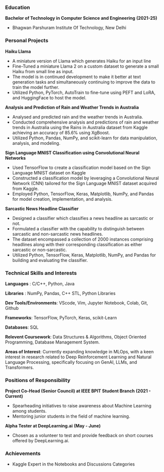 ### Education

**Bachelor of Technology in Computer Science and Engineering** **(2021-25)**
- Bhagwan Parshuram Institute Of Technology, New Delhi

### **Personal Projects**

**Haiku Llama**

- A miniature version of Llama which generates Haiku for an input line
- Fine-Tuned a miniature Llama 2 on a custom dataset to generate a small Haiku from small line as input.
- The model is in continued development to make it better at text generation tasks and simultaneously continuing
  to improve the data to train the model further.
- Utilized Python, PyTorch, AutoTrain to fine-tune using PEFT and LoRA, and HuggingFace to host the model.

**Analysis and Prediction of Rain and Weather Trends in Australia**

- Analysed and predicted rain and the weather trends in Australia.
- Conducted comprehensive analysis and predictions of rain and weather trends in Australia using the Rains in Australia dataset from Kaggle achieving an accuracy of 85.6% using XgBoost.
- Utilized Python, Pandas, NumPy, and scikit-learn for data manipulation, analysis, and modeling.

**Sign Language MNIST Classification using Convolutional Neural Networks**

- Used TensorFlow to create a classification model based on the Sign Language MNIST dataset on Kaggle
- Constructed a classification model by leveraging a Convolutional Neural Network (CNN) tailored for the Sign Language MNIST dataset acquired from Kaggle.
- Employed Python, TensorFlow, Keras, Matplotlib, NumPy, and Pandas for model creation, implementation, and analysis.

**Sarcastic News Headline Classifier**

- Designed a classifier which classifies a news headline as sarcastic or not.
- Formulated a classifier with the capability to distinguish between sarcastic and non-sarcastic news headlines.
- The dataset encompassed a collection of 2000 instances comprising headlines along with their corresponding classification as either     sarcastic or non-sarcastic.
- Utilized Python, TensorFlow, Keras, Matplotlib, NumPy, and Pandas for building and evaluating the classifier.


### **Technical Skills and Interests**

**Languages** : C/C++, Python, Java

**Libraries** : NumPy, Pandas, C++ STL, Python Libraries

**Dev Tools/Environments**: VScode, Vim, Jupyter Notebook, Colab, Git, Github

**Frameworks**: TensorFlow, PyTorch, Keras, scikit-Learn

**Databases**: SQL

**Relevent Coursework**: Data Structures & Algorithms, Object Oriented Programming, Database Management System.

**Areas of Interest**: Currently expanding knowledge in MLOps, with a keen interest in research related to Deep
Reinforcement Learning and Natural Language Processing, specifically focusing on GenAI, LLMs, and Transformers.

### **Positions of Responsibility**

**Project Co-Head (Senior Council) at IEEE BPIT Student Branch**  **(2021 - Current)**
- Spearheading initiatives to raise awareness about Machine Learning among students.
- Mentoring junior students in the field of machine learning.

**Alpha Tester at DeepLearning.ai** **(May - June)**
- Chosen as a volunteer to test and provide feedback on short courses offered by DeepLearning.ai.

### **Achievements**
- Kaggle Expert in the Notebooks and Discussions Categories 
